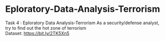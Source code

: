 # Eploratory-Data-Analysis-Terrorism
Task 4 : Eploratory Data Analysis-Terrorism 
As a security/defense analyst, try to find out the hot zone of terrorism    
Dataset: https://bit.ly/2TK5Xn5
